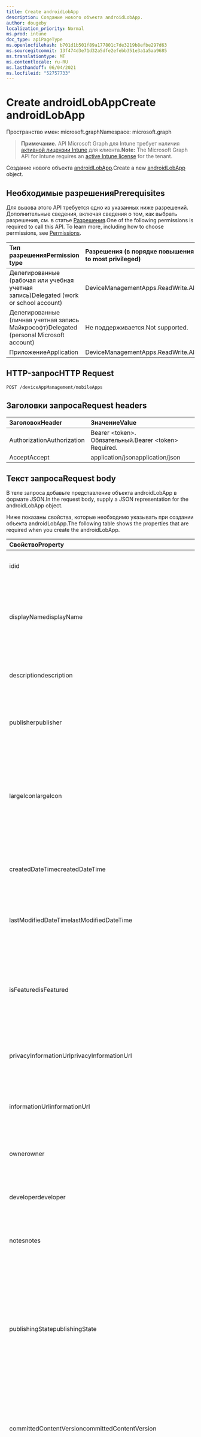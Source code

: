 ```yaml
---
title: Create androidLobApp
description: Создание нового объекта androidLobApp.
author: dougeby
localization_priority: Normal
ms.prod: intune
doc_type: apiPageType
ms.openlocfilehash: b701d1b501f89a177801c7de3219b8efbe297d63
ms.sourcegitcommit: 13f474d3e71d32a5dfe2efebb351e3a1a5aa9685
ms.translationtype: MT
ms.contentlocale: ru-RU
ms.lasthandoff: 06/04/2021
ms.locfileid: "52757733"
---
```

# <a name="create-androidlobapp"></a><span data-ttu-id="a1cd2-103">Create androidLobApp</span><span class="sxs-lookup"><span data-stu-id="a1cd2-103">Create androidLobApp</span></span>

<span data-ttu-id="a1cd2-104">Пространство имен: microsoft.graph</span><span class="sxs-lookup"><span data-stu-id="a1cd2-104">Namespace: microsoft.graph</span></span>

> <span data-ttu-id="a1cd2-105">**Примечание.** API Microsoft Graph для Intune требует наличия [активной лицензии Intune](https://go.microsoft.com/fwlink/?linkid=839381) для клиента.</span><span class="sxs-lookup"><span data-stu-id="a1cd2-105">**Note:** The Microsoft Graph API for Intune requires an [active Intune license](https://go.microsoft.com/fwlink/?linkid=839381) for the tenant.</span></span>

<span data-ttu-id="a1cd2-106">Создание нового объекта [androidLobApp](../resources/intune-apps-androidlobapp.md).</span><span class="sxs-lookup"><span data-stu-id="a1cd2-106">Create a new [androidLobApp](../resources/intune-apps-androidlobapp.md) object.</span></span>

## <a name="prerequisites"></a><span data-ttu-id="a1cd2-107">Необходимые разрешения</span><span class="sxs-lookup"><span data-stu-id="a1cd2-107">Prerequisites</span></span>
<span data-ttu-id="a1cd2-p101">Для вызова этого API требуется одно из указанных ниже разрешений. Дополнительные сведения, включая сведения о том, как выбрать разрешения, см. в статье [Разрешения](/graph/permissions-reference).</span><span class="sxs-lookup"><span data-stu-id="a1cd2-p101">One of the following permissions is required to call this API. To learn more, including how to choose permissions, see [Permissions](/graph/permissions-reference).</span></span>

|<span data-ttu-id="a1cd2-110">Тип разрешения</span><span class="sxs-lookup"><span data-stu-id="a1cd2-110">Permission type</span></span>|<span data-ttu-id="a1cd2-111">Разрешения (в порядке повышения привилегий)</span><span class="sxs-lookup"><span data-stu-id="a1cd2-111">Permissions (from least to most privileged)</span></span>|
|:---|:---|
|<span data-ttu-id="a1cd2-112">Делегированные (рабочая или учебная учетная запись)</span><span class="sxs-lookup"><span data-stu-id="a1cd2-112">Delegated (work or school account)</span></span>|<span data-ttu-id="a1cd2-113">DeviceManagementApps.ReadWrite.All</span><span class="sxs-lookup"><span data-stu-id="a1cd2-113">DeviceManagementApps.ReadWrite.All</span></span>|
|<span data-ttu-id="a1cd2-114">Делегированные (личная учетная запись Майкрософт)</span><span class="sxs-lookup"><span data-stu-id="a1cd2-114">Delegated (personal Microsoft account)</span></span>|<span data-ttu-id="a1cd2-115">Не поддерживается.</span><span class="sxs-lookup"><span data-stu-id="a1cd2-115">Not supported.</span></span>|
|<span data-ttu-id="a1cd2-116">Приложение</span><span class="sxs-lookup"><span data-stu-id="a1cd2-116">Application</span></span>|<span data-ttu-id="a1cd2-117">DeviceManagementApps.ReadWrite.All</span><span class="sxs-lookup"><span data-stu-id="a1cd2-117">DeviceManagementApps.ReadWrite.All</span></span>|

## <a name="http-request"></a><span data-ttu-id="a1cd2-118">HTTP-запрос</span><span class="sxs-lookup"><span data-stu-id="a1cd2-118">HTTP Request</span></span>
<!-- {
  "blockType": "ignored"
}
-->
``` http
POST /deviceAppManagement/mobileApps
```

## <a name="request-headers"></a><span data-ttu-id="a1cd2-119">Заголовки запроса</span><span class="sxs-lookup"><span data-stu-id="a1cd2-119">Request headers</span></span>
|<span data-ttu-id="a1cd2-120">Заголовок</span><span class="sxs-lookup"><span data-stu-id="a1cd2-120">Header</span></span>|<span data-ttu-id="a1cd2-121">Значение</span><span class="sxs-lookup"><span data-stu-id="a1cd2-121">Value</span></span>|
|:---|:---|
|<span data-ttu-id="a1cd2-122">Authorization</span><span class="sxs-lookup"><span data-stu-id="a1cd2-122">Authorization</span></span>|<span data-ttu-id="a1cd2-123">Bearer &lt;token&gt;. Обязательный.</span><span class="sxs-lookup"><span data-stu-id="a1cd2-123">Bearer &lt;token&gt; Required.</span></span>|
|<span data-ttu-id="a1cd2-124">Accept</span><span class="sxs-lookup"><span data-stu-id="a1cd2-124">Accept</span></span>|<span data-ttu-id="a1cd2-125">application/json</span><span class="sxs-lookup"><span data-stu-id="a1cd2-125">application/json</span></span>|

## <a name="request-body"></a><span data-ttu-id="a1cd2-126">Текст запроса</span><span class="sxs-lookup"><span data-stu-id="a1cd2-126">Request body</span></span>
<span data-ttu-id="a1cd2-127">В теле запроса добавьте представление объекта androidLobApp в формате JSON.</span><span class="sxs-lookup"><span data-stu-id="a1cd2-127">In the request body, supply a JSON representation for the androidLobApp object.</span></span>

<span data-ttu-id="a1cd2-128">Ниже показаны свойства, которые необходимо указывать при создании объекта androidLobApp.</span><span class="sxs-lookup"><span data-stu-id="a1cd2-128">The following table shows the properties that are required when you create the androidLobApp.</span></span>

|<span data-ttu-id="a1cd2-129">Свойство</span><span class="sxs-lookup"><span data-stu-id="a1cd2-129">Property</span></span>|<span data-ttu-id="a1cd2-130">Тип</span><span class="sxs-lookup"><span data-stu-id="a1cd2-130">Type</span></span>|<span data-ttu-id="a1cd2-131">Описание</span><span class="sxs-lookup"><span data-stu-id="a1cd2-131">Description</span></span>|
|:---|:---|:---|
|<span data-ttu-id="a1cd2-132">id</span><span class="sxs-lookup"><span data-stu-id="a1cd2-132">id</span></span>|<span data-ttu-id="a1cd2-133">String</span><span class="sxs-lookup"><span data-stu-id="a1cd2-133">String</span></span>|<span data-ttu-id="a1cd2-134">Ключ объекта.</span><span class="sxs-lookup"><span data-stu-id="a1cd2-134">Key of the entity.</span></span> <span data-ttu-id="a1cd2-135">Наследуется от [mobileApp](../resources/intune-apps-mobileapp.md).</span><span class="sxs-lookup"><span data-stu-id="a1cd2-135">Inherited from [mobileApp](../resources/intune-apps-mobileapp.md)</span></span>|
|<span data-ttu-id="a1cd2-136">displayName</span><span class="sxs-lookup"><span data-stu-id="a1cd2-136">displayName</span></span>|<span data-ttu-id="a1cd2-137">String</span><span class="sxs-lookup"><span data-stu-id="a1cd2-137">String</span></span>|<span data-ttu-id="a1cd2-138">Название приложения, которое предоставил или импортировал администратор.</span><span class="sxs-lookup"><span data-stu-id="a1cd2-138">The admin provided or imported title of the app.</span></span> <span data-ttu-id="a1cd2-139">Наследуется от [mobileApp](../resources/intune-apps-mobileapp.md).</span><span class="sxs-lookup"><span data-stu-id="a1cd2-139">Inherited from [mobileApp](../resources/intune-apps-mobileapp.md)</span></span>|
|<span data-ttu-id="a1cd2-140">description</span><span class="sxs-lookup"><span data-stu-id="a1cd2-140">description</span></span>|<span data-ttu-id="a1cd2-141">String</span><span class="sxs-lookup"><span data-stu-id="a1cd2-141">String</span></span>|<span data-ttu-id="a1cd2-142">Описание приложения.</span><span class="sxs-lookup"><span data-stu-id="a1cd2-142">The description of the app.</span></span> <span data-ttu-id="a1cd2-143">Наследуется от [mobileApp](../resources/intune-apps-mobileapp.md).</span><span class="sxs-lookup"><span data-stu-id="a1cd2-143">Inherited from [mobileApp](../resources/intune-apps-mobileapp.md)</span></span>|
|<span data-ttu-id="a1cd2-144">publisher</span><span class="sxs-lookup"><span data-stu-id="a1cd2-144">publisher</span></span>|<span data-ttu-id="a1cd2-145">String</span><span class="sxs-lookup"><span data-stu-id="a1cd2-145">String</span></span>|<span data-ttu-id="a1cd2-146">Издатель приложения.</span><span class="sxs-lookup"><span data-stu-id="a1cd2-146">The publisher of the app.</span></span> <span data-ttu-id="a1cd2-147">Наследуется от [mobileApp](../resources/intune-apps-mobileapp.md).</span><span class="sxs-lookup"><span data-stu-id="a1cd2-147">Inherited from [mobileApp](../resources/intune-apps-mobileapp.md)</span></span>|
|<span data-ttu-id="a1cd2-148">largeIcon</span><span class="sxs-lookup"><span data-stu-id="a1cd2-148">largeIcon</span></span>|[<span data-ttu-id="a1cd2-149">mimeContent</span><span class="sxs-lookup"><span data-stu-id="a1cd2-149">mimeContent</span></span>](../resources/intune-shared-mimecontent.md)|<span data-ttu-id="a1cd2-150">Представляет большой значок, который отображается в сведениях о приложении, используется для отправки значка.</span><span class="sxs-lookup"><span data-stu-id="a1cd2-150">The large icon, to be displayed in the app details and used for upload of the icon.</span></span> <span data-ttu-id="a1cd2-151">Наследуется от [mobileApp](../resources/intune-apps-mobileapp.md).</span><span class="sxs-lookup"><span data-stu-id="a1cd2-151">Inherited from [mobileApp](../resources/intune-apps-mobileapp.md)</span></span>|
|<span data-ttu-id="a1cd2-152">createdDateTime</span><span class="sxs-lookup"><span data-stu-id="a1cd2-152">createdDateTime</span></span>|<span data-ttu-id="a1cd2-153">DateTimeOffset</span><span class="sxs-lookup"><span data-stu-id="a1cd2-153">DateTimeOffset</span></span>|<span data-ttu-id="a1cd2-154">Дата и время создания приложения.</span><span class="sxs-lookup"><span data-stu-id="a1cd2-154">The date and time the app was created.</span></span> <span data-ttu-id="a1cd2-155">Наследуется от [mobileApp](../resources/intune-apps-mobileapp.md).</span><span class="sxs-lookup"><span data-stu-id="a1cd2-155">Inherited from [mobileApp](../resources/intune-apps-mobileapp.md)</span></span>|
|<span data-ttu-id="a1cd2-156">lastModifiedDateTime</span><span class="sxs-lookup"><span data-stu-id="a1cd2-156">lastModifiedDateTime</span></span>|<span data-ttu-id="a1cd2-157">DateTimeOffset</span><span class="sxs-lookup"><span data-stu-id="a1cd2-157">DateTimeOffset</span></span>|<span data-ttu-id="a1cd2-158">Дата и время последнего изменения приложения.</span><span class="sxs-lookup"><span data-stu-id="a1cd2-158">The date and time the app was last modified.</span></span> <span data-ttu-id="a1cd2-159">Наследуется от [mobileApp](../resources/intune-apps-mobileapp.md).</span><span class="sxs-lookup"><span data-stu-id="a1cd2-159">Inherited from [mobileApp](../resources/intune-apps-mobileapp.md)</span></span>|
|<span data-ttu-id="a1cd2-160">isFeatured</span><span class="sxs-lookup"><span data-stu-id="a1cd2-160">isFeatured</span></span>|<span data-ttu-id="a1cd2-161">Boolean</span><span class="sxs-lookup"><span data-stu-id="a1cd2-161">Boolean</span></span>|<span data-ttu-id="a1cd2-162">Значение, которое показывает, отмечено ли приложение как подобранное администратором. Наследуется от объекта [mobileApp](../resources/intune-apps-mobileapp.md).</span><span class="sxs-lookup"><span data-stu-id="a1cd2-162">The value indicating whether the app is marked as featured by the admin. Inherited from [mobileApp](../resources/intune-apps-mobileapp.md)</span></span>|
|<span data-ttu-id="a1cd2-163">privacyInformationUrl</span><span class="sxs-lookup"><span data-stu-id="a1cd2-163">privacyInformationUrl</span></span>|<span data-ttu-id="a1cd2-164">String</span><span class="sxs-lookup"><span data-stu-id="a1cd2-164">String</span></span>|<span data-ttu-id="a1cd2-165">URL-адрес заявления о конфиденциальности.</span><span class="sxs-lookup"><span data-stu-id="a1cd2-165">The privacy statement Url.</span></span> <span data-ttu-id="a1cd2-166">Наследуется от [mobileApp](../resources/intune-apps-mobileapp.md).</span><span class="sxs-lookup"><span data-stu-id="a1cd2-166">Inherited from [mobileApp](../resources/intune-apps-mobileapp.md)</span></span>|
|<span data-ttu-id="a1cd2-167">informationUrl</span><span class="sxs-lookup"><span data-stu-id="a1cd2-167">informationUrl</span></span>|<span data-ttu-id="a1cd2-168">String</span><span class="sxs-lookup"><span data-stu-id="a1cd2-168">String</span></span>|<span data-ttu-id="a1cd2-169">URL-адрес страницы с дополнительными сведениями.</span><span class="sxs-lookup"><span data-stu-id="a1cd2-169">The more information Url.</span></span> <span data-ttu-id="a1cd2-170">Наследуется от [mobileApp](../resources/intune-apps-mobileapp.md).</span><span class="sxs-lookup"><span data-stu-id="a1cd2-170">Inherited from [mobileApp](../resources/intune-apps-mobileapp.md)</span></span>|
|<span data-ttu-id="a1cd2-171">owner</span><span class="sxs-lookup"><span data-stu-id="a1cd2-171">owner</span></span>|<span data-ttu-id="a1cd2-172">String</span><span class="sxs-lookup"><span data-stu-id="a1cd2-172">String</span></span>|<span data-ttu-id="a1cd2-173">Владелец приложения.</span><span class="sxs-lookup"><span data-stu-id="a1cd2-173">The owner of the app.</span></span> <span data-ttu-id="a1cd2-174">Наследуется от [mobileApp](../resources/intune-apps-mobileapp.md).</span><span class="sxs-lookup"><span data-stu-id="a1cd2-174">Inherited from [mobileApp](../resources/intune-apps-mobileapp.md)</span></span>|
|<span data-ttu-id="a1cd2-175">developer</span><span class="sxs-lookup"><span data-stu-id="a1cd2-175">developer</span></span>|<span data-ttu-id="a1cd2-176">String</span><span class="sxs-lookup"><span data-stu-id="a1cd2-176">String</span></span>|<span data-ttu-id="a1cd2-177">Разработчик приложения.</span><span class="sxs-lookup"><span data-stu-id="a1cd2-177">The developer of the app.</span></span> <span data-ttu-id="a1cd2-178">Наследуется от [mobileApp](../resources/intune-apps-mobileapp.md).</span><span class="sxs-lookup"><span data-stu-id="a1cd2-178">Inherited from [mobileApp](../resources/intune-apps-mobileapp.md)</span></span>|
|<span data-ttu-id="a1cd2-179">notes</span><span class="sxs-lookup"><span data-stu-id="a1cd2-179">notes</span></span>|<span data-ttu-id="a1cd2-180">String</span><span class="sxs-lookup"><span data-stu-id="a1cd2-180">String</span></span>|<span data-ttu-id="a1cd2-181">Заметки для приложения.</span><span class="sxs-lookup"><span data-stu-id="a1cd2-181">Notes for the app.</span></span> <span data-ttu-id="a1cd2-182">Наследуется от [mobileApp](../resources/intune-apps-mobileapp.md).</span><span class="sxs-lookup"><span data-stu-id="a1cd2-182">Inherited from [mobileApp](../resources/intune-apps-mobileapp.md)</span></span>|
|<span data-ttu-id="a1cd2-183">publishingState</span><span class="sxs-lookup"><span data-stu-id="a1cd2-183">publishingState</span></span>|[<span data-ttu-id="a1cd2-184">mobileAppPublishingState</span><span class="sxs-lookup"><span data-stu-id="a1cd2-184">mobileAppPublishingState</span></span>](../resources/intune-apps-mobileapppublishingstate.md)|<span data-ttu-id="a1cd2-185">Состояние публикации для приложения.</span><span class="sxs-lookup"><span data-stu-id="a1cd2-185">The publishing state for the app.</span></span> <span data-ttu-id="a1cd2-186">Приложение невозможно назначить, если оно не опубликовано.</span><span class="sxs-lookup"><span data-stu-id="a1cd2-186">The app cannot be assigned unless the app is published.</span></span> <span data-ttu-id="a1cd2-187">Унаследованный от [mobileApp](../resources/intune-apps-mobileapp.md).</span><span class="sxs-lookup"><span data-stu-id="a1cd2-187">Inherited from [mobileApp](../resources/intune-apps-mobileapp.md).</span></span> <span data-ttu-id="a1cd2-188">Возможные значения: `notPublished`, `processing`, `published`.</span><span class="sxs-lookup"><span data-stu-id="a1cd2-188">Possible values are: `notPublished`, `processing`, `published`.</span></span>|
|<span data-ttu-id="a1cd2-189">committedContentVersion</span><span class="sxs-lookup"><span data-stu-id="a1cd2-189">committedContentVersion</span></span>|<span data-ttu-id="a1cd2-190">String</span><span class="sxs-lookup"><span data-stu-id="a1cd2-190">String</span></span>|<span data-ttu-id="a1cd2-191">Внутренняя версия подтвержденного содержимого.</span><span class="sxs-lookup"><span data-stu-id="a1cd2-191">The internal committed content version.</span></span> <span data-ttu-id="a1cd2-192">Наследуется от [mobileLobApp](../resources/intune-apps-mobilelobapp.md).</span><span class="sxs-lookup"><span data-stu-id="a1cd2-192">Inherited from [mobileLobApp](../resources/intune-apps-mobilelobapp.md)</span></span>|
|<span data-ttu-id="a1cd2-193">fileName</span><span class="sxs-lookup"><span data-stu-id="a1cd2-193">fileName</span></span>|<span data-ttu-id="a1cd2-194">String</span><span class="sxs-lookup"><span data-stu-id="a1cd2-194">String</span></span>|<span data-ttu-id="a1cd2-195">Имя основного файла бизнес-приложения.</span><span class="sxs-lookup"><span data-stu-id="a1cd2-195">The name of the main Lob application file.</span></span> <span data-ttu-id="a1cd2-196">Наследуется от [mobileLobApp](../resources/intune-apps-mobilelobapp.md).</span><span class="sxs-lookup"><span data-stu-id="a1cd2-196">Inherited from [mobileLobApp](../resources/intune-apps-mobilelobapp.md)</span></span>|
|<span data-ttu-id="a1cd2-197">size</span><span class="sxs-lookup"><span data-stu-id="a1cd2-197">size</span></span>|<span data-ttu-id="a1cd2-198">Int64</span><span class="sxs-lookup"><span data-stu-id="a1cd2-198">Int64</span></span>|<span data-ttu-id="a1cd2-199">Общий размер, включая все отправленные файлы.</span><span class="sxs-lookup"><span data-stu-id="a1cd2-199">The total size, including all uploaded files.</span></span> <span data-ttu-id="a1cd2-200">Наследуется от [mobileLobApp](../resources/intune-apps-mobilelobapp.md).</span><span class="sxs-lookup"><span data-stu-id="a1cd2-200">Inherited from [mobileLobApp](../resources/intune-apps-mobilelobapp.md)</span></span>|
|<span data-ttu-id="a1cd2-201">packageId</span><span class="sxs-lookup"><span data-stu-id="a1cd2-201">packageId</span></span>|<span data-ttu-id="a1cd2-202">String</span><span class="sxs-lookup"><span data-stu-id="a1cd2-202">String</span></span>|<span data-ttu-id="a1cd2-203">Идентификатор пакета.</span><span class="sxs-lookup"><span data-stu-id="a1cd2-203">The package identifier.</span></span>|
|<span data-ttu-id="a1cd2-204">minimumSupportedOperatingSystem</span><span class="sxs-lookup"><span data-stu-id="a1cd2-204">minimumSupportedOperatingSystem</span></span>|[<span data-ttu-id="a1cd2-205">androidMinimumOperatingSystem</span><span class="sxs-lookup"><span data-stu-id="a1cd2-205">androidMinimumOperatingSystem</span></span>](../resources/intune-apps-androidminimumoperatingsystem.md)|<span data-ttu-id="a1cd2-206">Значение, которое представляет минимальную применимую версию операционной системы.</span><span class="sxs-lookup"><span data-stu-id="a1cd2-206">The value for the minimum applicable operating system.</span></span>|
|<span data-ttu-id="a1cd2-207">versionName</span><span class="sxs-lookup"><span data-stu-id="a1cd2-207">versionName</span></span>|<span data-ttu-id="a1cd2-208">String</span><span class="sxs-lookup"><span data-stu-id="a1cd2-208">String</span></span>|<span data-ttu-id="a1cd2-209">Имя версии бизнес-приложения для Android.</span><span class="sxs-lookup"><span data-stu-id="a1cd2-209">The version name of Android Line of Business (LoB) app.</span></span>|
|<span data-ttu-id="a1cd2-210">versionCode</span><span class="sxs-lookup"><span data-stu-id="a1cd2-210">versionCode</span></span>|<span data-ttu-id="a1cd2-211">String</span><span class="sxs-lookup"><span data-stu-id="a1cd2-211">String</span></span>|<span data-ttu-id="a1cd2-212">Код версии бизнес-приложения Android.</span><span class="sxs-lookup"><span data-stu-id="a1cd2-212">The version code of Android Line of Business (LoB) app.</span></span>|



## <a name="response"></a><span data-ttu-id="a1cd2-213">Ответ</span><span class="sxs-lookup"><span data-stu-id="a1cd2-213">Response</span></span>
<span data-ttu-id="a1cd2-214">В случае успешного выполнения этот метод возвращает код ответа `201 Created` и объект [androidLobApp](../resources/intune-apps-androidlobapp.md) в теле ответа.</span><span class="sxs-lookup"><span data-stu-id="a1cd2-214">If successful, this method returns a `201 Created` response code and a [androidLobApp](../resources/intune-apps-androidlobapp.md) object in the response body.</span></span>

## <a name="example"></a><span data-ttu-id="a1cd2-215">Пример</span><span class="sxs-lookup"><span data-stu-id="a1cd2-215">Example</span></span>

### <a name="request"></a><span data-ttu-id="a1cd2-216">Запрос</span><span class="sxs-lookup"><span data-stu-id="a1cd2-216">Request</span></span>
<span data-ttu-id="a1cd2-217">Ниже приведен пример запроса.</span><span class="sxs-lookup"><span data-stu-id="a1cd2-217">Here is an example of the request.</span></span>
``` http
POST https://graph.microsoft.com/v1.0/deviceAppManagement/mobileApps
Content-type: application/json
Content-length: 1115

{
  "@odata.type": "#microsoft.graph.androidLobApp",
  "displayName": "Display Name value",
  "description": "Description value",
  "publisher": "Publisher value",
  "largeIcon": {
    "@odata.type": "microsoft.graph.mimeContent",
    "type": "Type value",
    "value": "dmFsdWU="
  },
  "isFeatured": true,
  "privacyInformationUrl": "https://example.com/privacyInformationUrl/",
  "informationUrl": "https://example.com/informationUrl/",
  "owner": "Owner value",
  "developer": "Developer value",
  "notes": "Notes value",
  "publishingState": "processing",
  "committedContentVersion": "Committed Content Version value",
  "fileName": "File Name value",
  "size": 4,
  "packageId": "Package Id value",
  "minimumSupportedOperatingSystem": {
    "@odata.type": "microsoft.graph.androidMinimumOperatingSystem",
    "v4_0": true,
    "v4_0_3": true,
    "v4_1": true,
    "v4_2": true,
    "v4_3": true,
    "v4_4": true,
    "v5_0": true,
    "v5_1": true,
    "v10_0": true,
    "v11_0": true
  },
  "versionName": "Version Name value",
  "versionCode": "Version Code value"
}
```

### <a name="response"></a><span data-ttu-id="a1cd2-218">Отклик</span><span class="sxs-lookup"><span data-stu-id="a1cd2-218">Response</span></span>
<span data-ttu-id="a1cd2-p118">Ниже приведен пример отклика. Примечание. Объект отклика, показанный здесь, может быть усечен для краткости. При фактическом вызове будут возвращены все свойства.</span><span class="sxs-lookup"><span data-stu-id="a1cd2-p118">Here is an example of the response. Note: The response object shown here may be truncated for brevity. All of the properties will be returned from an actual call.</span></span>
``` http
HTTP/1.1 201 Created
Content-Type: application/json
Content-Length: 1287

{
  "@odata.type": "#microsoft.graph.androidLobApp",
  "id": "4b9a27d0-27d0-4b9a-d027-9a4bd0279a4b",
  "displayName": "Display Name value",
  "description": "Description value",
  "publisher": "Publisher value",
  "largeIcon": {
    "@odata.type": "microsoft.graph.mimeContent",
    "type": "Type value",
    "value": "dmFsdWU="
  },
  "createdDateTime": "2017-01-01T00:02:43.5775965-08:00",
  "lastModifiedDateTime": "2017-01-01T00:00:35.1329464-08:00",
  "isFeatured": true,
  "privacyInformationUrl": "https://example.com/privacyInformationUrl/",
  "informationUrl": "https://example.com/informationUrl/",
  "owner": "Owner value",
  "developer": "Developer value",
  "notes": "Notes value",
  "publishingState": "processing",
  "committedContentVersion": "Committed Content Version value",
  "fileName": "File Name value",
  "size": 4,
  "packageId": "Package Id value",
  "minimumSupportedOperatingSystem": {
    "@odata.type": "microsoft.graph.androidMinimumOperatingSystem",
    "v4_0": true,
    "v4_0_3": true,
    "v4_1": true,
    "v4_2": true,
    "v4_3": true,
    "v4_4": true,
    "v5_0": true,
    "v5_1": true,
    "v10_0": true,
    "v11_0": true
  },
  "versionName": "Version Name value",
  "versionCode": "Version Code value"
}
```




